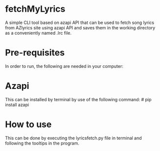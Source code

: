# fetchMyLyrics
A simple CLI tool based on azapi API that can be used to fetch song lyrics from AZlyrics site using azapi API and saves them in the working directory as a conveniently named .lrc file.

# Pre-requisites
In order to run, the following are needed in your computer:

# Azapi
This can be installed by terminal by use of the following command:
        # pip install azapi

# How to use
This can be done by executing the lyricsfetch.py file in terminal and following the tooltips in the program.
